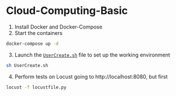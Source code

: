 # Cloud-Computing-Basic

1. Install Docker and Docker-Compose
2. Start the containers
```bash
docker-compose up -d
```
3. Launch the [`UserCreate.sh`](UserCreate.sh) file to set up the working environment
```bash
sh UserCreate.sh
```
4. Perform tests on Locust going to http://localhost:8080, but first 
```bash
locust -f locustfile.py
```
